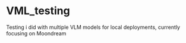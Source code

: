 # VML_testing
Testing i did with multiple VLM models for local deployments, currently focusing on Moondream
